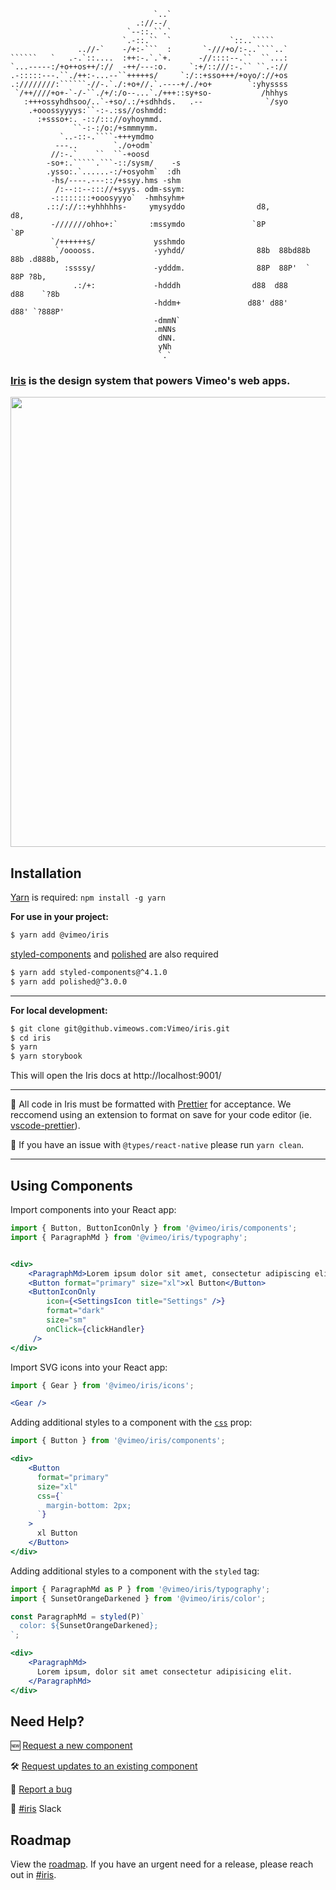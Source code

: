```
                                `..`                                  
                            .://--/                                  
                          `--::.``.`                                 
                         `.-::.``  `             `::..`````          
               ..//-`    -/+:-```  :       `-///+o/:-..````..`       
``````   `   .-.`::....  :++:-.`.`+.      -//::::--.``  ``...:       
`...-----:/+o++os++/://  -++/---:o.     `:+/::///:-.`` ``.-://       
.-:::::---.``./++:-...--``+++++s/     `:/::+sso+++/+oyo/://+os       
.:////////:``````-//-.`./:+o+//.`.----+/./+o+        `:yhyssss       
 `/++////+o+-`-/-``./+/:/o--...`./+++::sy+so-           /hhhys       
   :+++ossyhdhsoo/..`-+so/.:/+sdhhds.   .--              `/syo       
    .+ooossyyyys:``-:-.:ss//oshmdd:                                  
      :+ssso+:. -::/::://oyhoymmd.                                 
              ``-:-:/o:/+smmmymm.                                  
           `..-::-.````-+++ymdmo                                   
          ---..        `./o+odm`                                   
         //:-.`    ``  ``-+oosd                                    
        -so+:.`````.```-::/sysm/    -s                             
        .ysso:.`......-:/+osyohm`  :dh                             
         -hs/----.---::/+ssyy.hms -shm                               
          /:--::--::://+syys. odm-ssym:                              
         -::::::::+ooosyyyo`  -hmhsyhm+                              
        .::/://::+yhhhhhs-     ymysyddo                d8,           d8,                        
         -///////ohho+:`       :mssymdo               `8P           `8P                         
         `/++++++s/             ysshmdo                                                         
          `/ooooss.             -yyhdd/                88b  88bd88b  88b .d888b,                
            :ssssy/             -ydddm.                88P  88P'  `  88P ?8b,                   
              .:/+:             -hdddh                d88  d88      d88    `?8b                 
                                -hddm+               d88' d88'     d88' `?888P'                 
                                -dmmN`                               
                                .mNNs                                
                                 dNN.                                
                                 yNh                                 
                                 `.` 
```

### [Iris](https://github.vimeows.com/pages/vimeo/iris/master) is the design system that powers Vimeo's web apps.

<a href="https://github.vimeows.com/pages/vimeo/iris/master"><img src="https://lh5.googleusercontent.com/Tl9jgdwwlPdvbUdh3tJFu3gKGFu5dsRxTp6SNsC5rTaLgzAoWwNkCBmqXZQrZaW5nHlzT7b2rfr7Hw=w1940-h1322" width="720px" /></a>

## Installation
[Yarn](https://github.com/yarnpkg/yarn) is required: `npm install -g yarn`

**For use in your project:**
```bash
$ yarn add @vimeo/iris
```

[styled-components](https://github.com/styled-components/styled-components) and [polished](https://github.com/styled-components/polished) are also required
```bash
$ yarn add styled-components@^4.1.0
$ yarn add polished@^3.0.0

```
***
**For local development:**

```bash
$ git clone git@github.vimeows.com:Vimeo/iris.git
$ cd iris
$ yarn
$ yarn storybook
```
This will open the Iris docs at http://localhost:9001/
***
🚨 All code in Iris must be formatted with [Prettier](https://github.com/prettier/prettier/) for acceptance. We reccomend using an extension to format on save for your code editor (ie. [vscode-prettier](https://github.com/prettier/prettier-vscode)).

🚨 If you have an issue with `@types/react-native` please run `yarn clean`.


***

## Using Components
Import components into your React app:
```jsx
import { Button, ButtonIconOnly } from '@vimeo/iris/components';
import { ParagraphMd } from '@vimeo/iris/typography';


<div>
    <ParagraphMd>Lorem ipsum dolor sit amet, consectetur adipiscing elit.</ParagraphMd>
    <Button format="primary" size="xl">xl Button</Button>
    <ButtonIconOnly
        icon={<SettingsIcon title="Settings" />}
        format="dark"
        size="sm"
        onClick={clickHandler}
     />
</div>

```

Import SVG icons into your React app:
```jsx
import { Gear } from '@vimeo/iris/icons';

<Gear />

```

Adding additional styles to a component with the [`css`](https://medium.com/styled-components/announcing-native-support-for-the-css-prop-in-styled-components-245ca5252feb) prop:
```jsx
import { Button } from '@vimeo/iris/components';

<div>
    <Button
      format="primary" 
      size="xl"
      css={`
        margin-bottom: 2px;
      `}
    >
      xl Button
    </Button>
</div>

```

Adding additional styles to a component with the `styled` tag:
```jsx
import { ParagraphMd as P } from '@vimeo/iris/typography';
import { SunsetOrangeDarkened } from '@vimeo/iris/color';

const ParagraphMd = styled(P)`
  color: ${SunsetOrangeDarkened};
`;

<div>
    <ParagraphMd>
      Lorem ipsum, dolor sit amet consectetur adipisicing elit.
    </ParagraphMd>
</div>

```

## Need Help?

🆕 [Request a new component](https://github.vimeows.com/Vimeo/iris/issues/new?labels=type%3A+new+component&milestone=4&title=Component+Request%3A&assignee=sean-mcintyre&template=new-component.md)

🛠 [Request updates to an existing component](https://github.vimeows.com/Vimeo/iris/issues/new?labels=type%3A+update+component&milestone=4&title=Component+Update%3A&template=component-update.md)

🐛 [Report a bug](https://github.vimeows.com/Vimeo/iris/issues/new?labels=p2,type%3A+bug&milestone=4&title=Bug%3A&template=bug-report.md)

💬 [#iris](https://vimeo.slack.com/messages/C2UF8PH0A) Slack

## Roadmap

View the [roadmap](https://github.vimeows.com/Vimeo/iris/blob/master/ROADMAP.md). If you have an urgent need for a release, please reach out in [#iris](https://vimeo.slack.com/messages/C2UF8PH0A).

